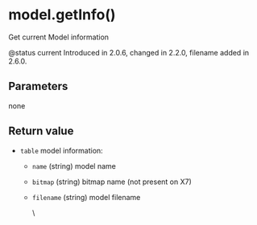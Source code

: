 # model.getInfo()

Get current Model information

@status current Introduced in 2.0.6, changed in 2.2.0, filename added in 2.6.0.

## Parameters

none

## Return value

* `table` model information:
  * `name` (string) model name
  * `bitmap` (string) bitmap name (not present on X7)
  *   `filename` (string) model filename

      \
